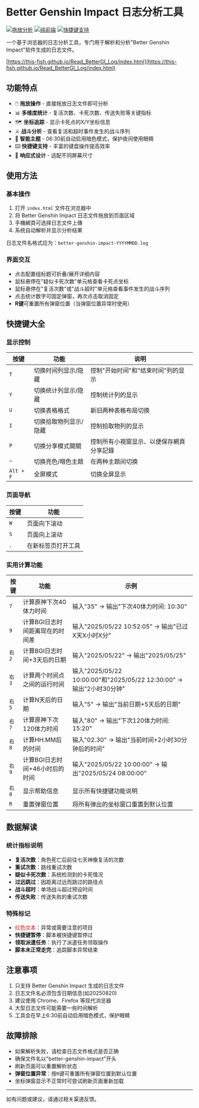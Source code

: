 # Better Genshin Impact 日志分析工具

[![拖放分析](https://img.shields.io/badge/分析方式-拖放文件-green.svg)]()
[![纯前端](https://img.shields.io/badge/技术-纯前端-blue.svg)]()
[![快捷键支持](https://img.shields.io/badge/功能-快捷键操作-orange.svg)]()

一个基于浏览器的日志分析工具，专门用于解析和分析"Better Genshin Impact"软件生成的日志文件。

[https://this-fish.github.io/Read_BetterGI_Log/index.html](https://this-fish.github.io/Read_BetterGI_Log/index.html)

## 功能特点

- 🖱️ **拖放操作** - 直接拖放日志文件即可分析
- 📊 **多维度统计** - 复活次数、卡死次数、传送失败等关键指标
- 🗺️ **坐标追踪** - 显示卡死点的X/Y坐标信息
- ⚔️ **战斗分析** - 查看复活和超时事件发生的战斗序列
- 🌙 **智能主题** - 06:30前自动启用暗色模式，保护夜间使用眼睛
- ⌨️ **快捷键支持** - 丰富的键盘操作提高效率
- 📱 **响应式设计** - 适配不同屏幕尺寸

## 使用方法

### 基本操作

1. 打开 `index.html` 文件在浏览器中
2. 将 Better Genshin Impact 日志文件拖放到页面区域
3. 手機網頁可选择日志文件上傳
4. 系统自动解析并显示分析结果

日志文件名格式应为：`better-genshin-impact-YYYYMMDD.log`

### 界面交互

- 点击配置组标题可折叠/展开详细内容
- 鼠标悬停在"疑似卡死次数"单元格查看卡死点坐标
- 鼠标悬停在"复活次数"或"战斗超时"单元格查看事件发生的战斗序列
- 点击统计数字可固定弹窗，再次点击取消固定
- **R键**可重置所有弹窗位置（当弹窗位置异常时使用）

## 快捷键大全

### 显示控制

| 按键 | 功能 | 说明 |
|------|------|------|
| `T` | 切换时间列显示/隐藏 | 控制"开始时间"和"结束时间"列的显示 |
| `Y` | 切换统计列显示/隐藏 | 控制统计列的显示 |
| `U` | 切换表格格式 | 新旧两种表格布局切换 |
| `I` | 切换拾取物列显示/隐藏 | 控制拾取物列的显示 |
| `P` | 切换分享模式開關 | 控制所有小視窗显示、以便保存網頁分享記錄 |
| `` ~ `` | 切换亮色/暗色主题 | 在两种主题间切换 |
| `Alt + F` | 全屏模式 | 切换全屏显示 |

### 页面导航

| 按键 | 功能 |
|------|------|
| `W` | 页面向下滚动 |
| `S` | 页面向上滚动 |
| `.` | 在新标签页打开工具 |

### 实用计算功能

| 按键 | 功能 | 示例 |
|------|------|------|
| `7` | 计算原神下次40体力时间 | 输入"35" → 输出"下次40体力时间: 10:30" |
| `9` | 计算BGI日志时间距离现在的时间差 | 输入"2025/05/22 10:52:05" → 输出"已过X天X小时X分" |
| `右2` | 计算BGI日志时间+3天后的日期 | 输入"2025/05/22" → 输出"2025/05/25" |
| `右3` | 计算两个时间点之间的运行时间 | 输入"2025/05/22 10:00:00"和"2025/05/22 12:30:00" → 输出"2小时30分钟" |
| `右5` | 计算N天后的日期 | 输入"5" → 输出"当前日期+5天后的日期" |
| `右7` | 计算原神下次120体力时间 | 输入"80" → 输出"下次120体力时间: 15:20" |
| `右8` | 计算HH.MM后的时间 | 输入"02.30" → 输出"当前时间+2小时30分钟后的时间" |
| `右9` | 计算BGI日志时间+46小时后的时间 | 输入"2025/05/22 10:00:00" → 输出"2025/05/24 08:00:00" |
| `右0` | 显示帮助信息 | 显示所有快捷键功能说明 |
| `R` | 重置弹窗位置 | 将所有弹出的坐标窗口重置到默认位置 |

## 数据解读

### 统计指标说明

- **复活次数**：角色死亡后前往七天神像复活的次数
- **重试次数**：路线重试次数
- **疑似卡死次数**：系统检测到的卡死情况
- **过远跳过**：因距离过远而跳过的路径点
- **战斗超时**：单场战斗超过预设时间
- **传送失败**：传送失败的重试次数

### 特殊标记

- <span style="color:red">红色文本</span>：异常或需要注意的项目
- **快捷键暂停**：脚本被快捷键暂停过
- **领取派遣任务**：执行了派遣任务领取操作
- **脚本未正常走完**：追踪脚本异常结束

## 注意事项

1. 只支持 Better Genshin Impact 生成的日志文件
2. 日志文件名必须包含日期信息(如20250820)
3. 建议使用 Chrome、Firefox 等现代浏览器
4. 大型日志文件可能需要一些时间解析
5. 工具会在早上6:30前自动启用暗色模式，保护眼睛

## 故障排除

- 如果解析失败，请检查日志文件格式是否正确
- 确保文件名以"better-genshin-impact"开头
- 刷新页面可以重置解析状态
- **弹窗位置异常**：按`R`键可重置所有弹窗位置到默认位置
- 坐标弹窗显示不正常时可尝试刷新页面重新加载

---

如有问题或建议，请通过相关渠道反馈。